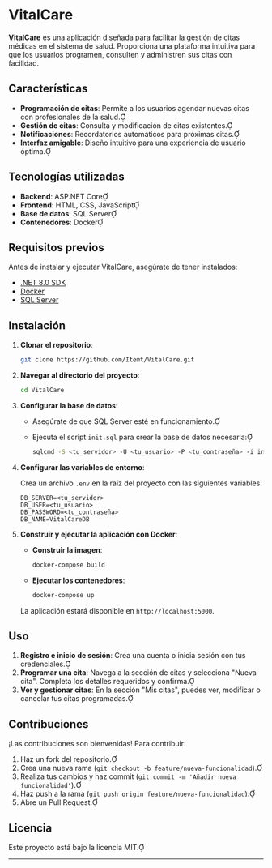 # VitalCare

**VitalCare** es una aplicación diseñada para facilitar la gestión de citas médicas en el sistema de salud. Proporciona una plataforma intuitiva para que los usuarios programen, consulten y administren sus citas con facilidad.

## Características

- **Programación de citas**: Permite a los usuarios agendar nuevas citas con profesionales de la salud.
- **Gestión de citas**: Consulta y modificación de citas existentes.
- **Notificaciones**: Recordatorios automáticos para próximas citas.
- **Interfaz amigable**: Diseño intuitivo para una experiencia de usuario óptima.

## Tecnologías utilizadas

- **Backend**: ASP.NET Core
- **Frontend**: HTML, CSS, JavaScript
- **Base de datos**: SQL Server
- **Contenedores**: Docker

## Requisitos previos

Antes de instalar y ejecutar VitalCare, asegúrate de tener instalados:

- [.NET 8.0 SDK](https://dotnet.microsoft.com/download/dotnet/8.0)
- [Docker](https://www.docker.com/get-started)
- [SQL Server](https://www.microsoft.com/en-us/sql-server/sql-server-downloads)

## Instalación

1. **Clonar el repositorio**:

   ```bash
   git clone https://github.com/Itemt/VitalCare.git
   ```

2. **Navegar al directorio del proyecto**:

   ```bash
   cd VitalCare
   ```

3. **Configurar la base de datos**:

   - Asegúrate de que SQL Server esté en funcionamiento.
   - Ejecuta el script `init.sql` para crear la base de datos necesaria:

     ```bash
     sqlcmd -S <tu_servidor> -U <tu_usuario> -P <tu_contraseña> -i init.sql
     ```

4. **Configurar las variables de entorno**:

   Crea un archivo `.env` en la raíz del proyecto con las siguientes variables:

   ```env
   DB_SERVER=<tu_servidor>
   DB_USER=<tu_usuario>
   DB_PASSWORD=<tu_contraseña>
   DB_NAME=VitalCareDB
   ```

5. **Construir y ejecutar la aplicación con Docker**:

   - **Construir la imagen**:

     ```bash
     docker-compose build
     ```

   - **Ejecutar los contenedores**:

     ```bash
     docker-compose up
     ```

   La aplicación estará disponible en `http://localhost:5000`.

## Uso

1. **Registro e inicio de sesión**: Crea una cuenta o inicia sesión con tus credenciales.
2. **Programar una cita**: Navega a la sección de citas y selecciona "Nueva cita". Completa los detalles requeridos y confirma.
3. **Ver y gestionar citas**: En la sección "Mis citas", puedes ver, modificar o cancelar tus citas programadas.

## Contribuciones

¡Las contribuciones son bienvenidas! Para contribuir:

1. Haz un fork del repositorio.
2. Crea una nueva rama (`git checkout -b feature/nueva-funcionalidad`).
3. Realiza tus cambios y haz commit (`git commit -m 'Añadir nueva funcionalidad'`).
4. Haz push a la rama (`git push origin feature/nueva-funcionalidad`).
5. Abre un Pull Request.

## Licencia

Este proyecto está bajo la licencia MIT.

---

